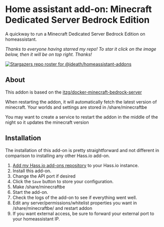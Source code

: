 # Home assistant add-on: Minecraft Dedicated Server Bedrock Edition
A quickway to run a Minecraft Dedicated Server Bedrock Edition on homeassistant. 
 
 
_Thanks to everyone having starred my repo! To star it click on the image below, then it will be on top right. Thanks!_

[![Stargazers repo roster for @jdeath/homeassistant-addons](https://reporoster.com/stars/jdeath/homeassistant-addons)](https://github.com/jdeath/homeassistant-addons/stargazers)

## About

This addon is based on the [itzg/docker-minecraft-bedrock-server](https://github.com/itzg/docker-minecraft-bedrock-server/) 

When restarting the addon, it will automatically fetch the latest version of minecraft.
Your worlds and settings are stored in /share/minecraftbe

You may want to create a service to restart the addon in the middle of the night so it updates the minecraft version

## Installation

The installation of this add-on is pretty straightforward and not different in
comparison to installing any other Hass.io add-on.

1. [Add my Hass.io add-ons repository][repository] to your Hass.io instance.
1. Install this add-on.
2. Change the API port if desired
3. Click the `Save` button to store your configuration.
4. Make /share/minecraftbe
5. Start the add-on.
6. Check the logs of the add-on to see if everything went well.
7. Edit any server/permissions/whitelist properties you want in /share/minecraftbe/ and restart addon
8. If you want external access, be sure to forward your external port to your homeassistant IP.


[repository]: https://github.com/jdeath/homeassistant-addons
